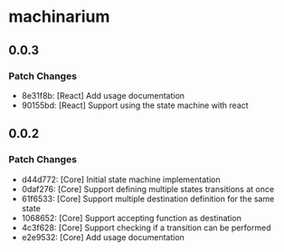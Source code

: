# machinarium

## 0.0.3

### Patch Changes

- 8e31f8b: [React] Add usage documentation
- 90155bd: [React] Support using the state machine with react

## 0.0.2

### Patch Changes

- d44d772: [Core] Initial state machine implementation
- 0daf276: [Core] Support defining multiple states transitions at once
- 61f6533: [Core] Support multiple destination definition for the same state
- 1068652: [Core] Support accepting function as destination
- 4c3f628: [Core] Support checking if a transition can be performed
- e2e9532: [Core] Add usage documentation
